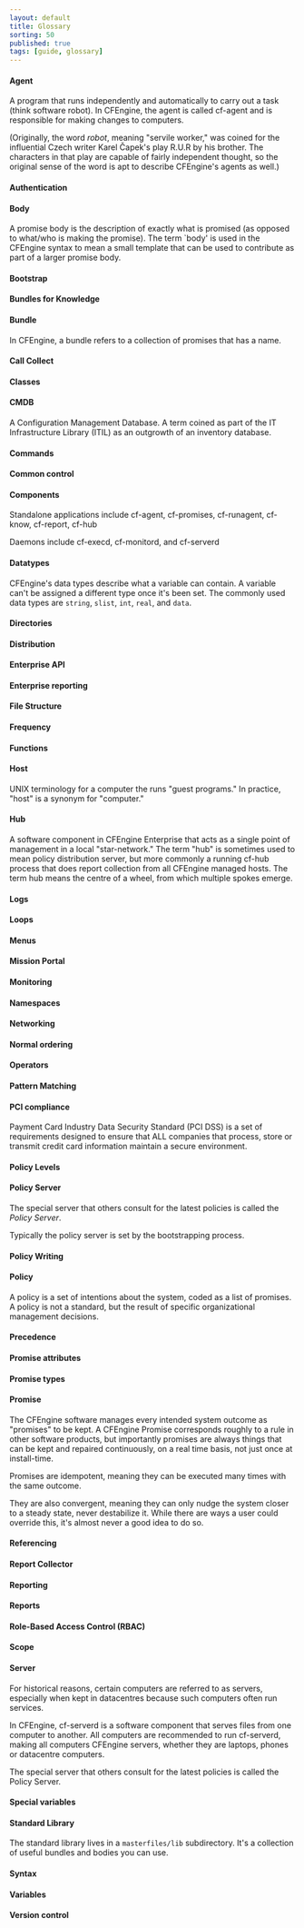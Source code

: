 ```yaml
---
layout: default
title: Glossary
sorting: 50
published: true
tags: [guide, glossary]
---
```


#### Agent ####

A program that runs independently and automatically to carry out a task (think software robot).
In CFEngine, the agent is called cf-agent and is responsible for making changes to computers.

(Originally, the word *robot*, meaning "servile worker," was coined for the influential Czech writer Karel Čapek's play R.U.R by his brother.
The characters in that play are capable of fairly independent thought, so the original sense of the word is apt to describe CFEngine's agents as well.)

#### Authentication ####
#### Body ####

A promise body is the description of exactly what is promised (as opposed to what/who is making the promise).
The term `body' is used in the CFEngine syntax to mean a small template that can be used to contribute as part of a larger promise body.

#### Bootstrap ####
#### Bundles for Knowledge ####
#### Bundle ####

In CFEngine, a bundle refers to a collection of promises that has a name.

#### Call Collect ####
#### Classes ####

#### CMDB ####

A Configuration Management Database.
A term coined as part of the IT Infrastructure Library (ITIL) as an outgrowth of an inventory database.

#### Commands ####
#### Common control ####
#### Components ####

Standalone applications include cf-agent, cf-promises, cf-runagent, cf-know, cf-report, cf-hub

Daemons include cf-execd, cf-monitord, and cf-serverd

#### Datatypes ####

CFEngine's data types describe what a variable can contain.
A variable can't be assigned a different type once it's been set.
The commonly used data types are `string`, `slist`, `int`, `real`, and `data`.

#### Directories ####
#### Distribution ####
#### Enterprise API ####
#### Enterprise reporting ####
#### File Structure ####
#### Frequency ####
#### Functions ####
#### Host ####

UNIX terminology for a computer the runs "guest programs."
In practice, "host" is a synonym for "computer."

#### Hub ####

A software component in CFEngine Enterprise that acts as a single point of management in a local "star-network."
The term "hub" is sometimes used to mean policy distribution server, but more commonly a running cf-hub process that does report collection from all CFEngine managed hosts.
The term hub means the centre of a wheel, from which multiple spokes emerge.

#### Logs ####
#### Loops ####
#### Menus ####
#### Mission Portal ####
#### Monitoring ####
#### Namespaces ####
#### Networking ####
#### Normal ordering ####
#### Operators ####
#### Pattern Matching ####

#### PCI compliance ####

Payment Card Industry Data Security Standard (PCI DSS) is a set of requirements designed to ensure that ALL companies that process, store or transmit credit card information maintain a secure environment.

#### Policy Levels ####
#### Policy Server ####

The special server that others consult for the latest policies is called the *Policy Server*.

Typically the policy server is set by the bootstrapping process.

#### Policy Writing ####
#### Policy ####

A policy is a set of intentions about the system, coded as a list of promises.
A policy is not a standard, but the result of specific organizational management decisions.

#### Precedence ####
#### Promise attributes ####
#### Promise types ####
#### Promise ####

The CFEngine software manages every intended system outcome as "promises" to be kept.
A CFEngine Promise corresponds roughly to a rule in other software products, but importantly promises are always things that can be kept and repaired continuously, on a real time basis, not just once at install-time.

Promises are idempotent, meaning they can be executed many times with the same outcome.

They are also convergent, meaning they can only nudge the system closer to a steady state, never destabilize it.
While there are ways a user could override this, it's almost never a good idea to do so.

#### Referencing ####
#### Report Collector ####
#### Reporting ####
#### Reports ####
#### Role-Based Access Control (RBAC) ####
#### Scope ####

#### Server ####

For historical reasons, certain computers are referred to as servers, especially when kept in datacentres because such computers often run services.

In CFEngine, cf-serverd is a software component that serves files from one computer to another.
All computers are recommended to run cf-serverd, making all computers CFEngine servers, whether they are laptops, phones or datacentre computers.

The special server that others consult for the latest policies is called the Policy Server.

#### Special variables ####
#### Standard Library ####

The standard library lives in a `masterfiles/lib` subdirectory.
It's a collection of useful bundles and bodies you can use.

#### Syntax ####
#### Variables ####
#### Version control ####

